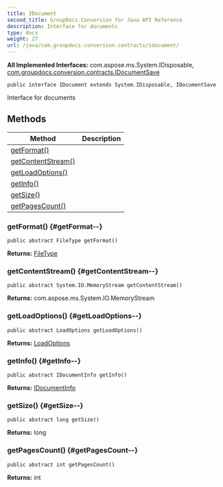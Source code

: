 ```yaml
---
title: IDocument
second_title: GroupDocs.Conversion for Java API Reference
description: Interface for documents
type: docs
weight: 27
url: /java/com.groupdocs.conversion.contracts/idocument/
---
```

**All Implemented Interfaces:**
com.aspose.ms.System.IDisposable, [com.groupdocs.conversion.contracts.IDocumentSave](../../com.groupdocs.conversion.contracts/idocumentsave)
```
public interface IDocument extends System.IDisposable, IDocumentSave
```

Interface for documents
## Methods

| Method | Description |
| --- | --- |
| [getFormat()](#getFormat--) |  |
| [getContentStream()](#getContentStream--) |  |
| [getLoadOptions()](#getLoadOptions--) |  |
| [getInfo()](#getInfo--) |  |
| [getSize()](#getSize--) |  |
| [getPagesCount()](#getPagesCount--) |  |
### getFormat() {#getFormat--}
```
public abstract FileType getFormat()
```




**Returns:**
[FileType](../../com.groupdocs.conversion.filetypes/filetype)
### getContentStream() {#getContentStream--}
```
public abstract System.IO.MemoryStream getContentStream()
```




**Returns:**
com.aspose.ms.System.IO.MemoryStream
### getLoadOptions() {#getLoadOptions--}
```
public abstract LoadOptions getLoadOptions()
```




**Returns:**
[LoadOptions](../../com.groupdocs.conversion.options.load/loadoptions)
### getInfo() {#getInfo--}
```
public abstract IDocumentInfo getInfo()
```




**Returns:**
[IDocumentInfo](../../com.groupdocs.conversion.contracts.documentinfo/idocumentinfo)
### getSize() {#getSize--}
```
public abstract long getSize()
```




**Returns:**
long
### getPagesCount() {#getPagesCount--}
```
public abstract int getPagesCount()
```




**Returns:**
int
